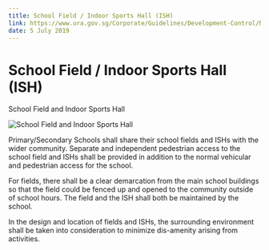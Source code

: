```yaml
---
title: School Field / Indoor Sports Hall (ISH)
link: https://www.ura.gov.sg/Corporate/Guidelines/Development-Control/Non-Residential/EI/ISH
date: 5 July 2019
---
```


# School Field / Indoor Sports Hall (ISH)

School Field and Indoor Sports Hall

![School Field and Indoor Sports Hall ](https://www.ura.gov.sg/-/media/Corporate/Guidelines/Development-control/Others/E01_School_Field.jpg?h=100%25&w=100%25)

Primary/Secondary Schools shall share their school fields and ISHs with the wider community. Separate and independent pedestrian access to the school field and ISHs shall be provided in addition to the normal vehicular and pedestrian access for the school.

For fields, there shall be a clear demarcation from the main school buildings so that the field could be fenced up and opened to the community outside of school hours. The field and the ISH shall both be maintained by the school.

In the design and location of fields and ISHs, the surrounding environment shall be taken into consideration to minimize dis-amenity arising from activities.
